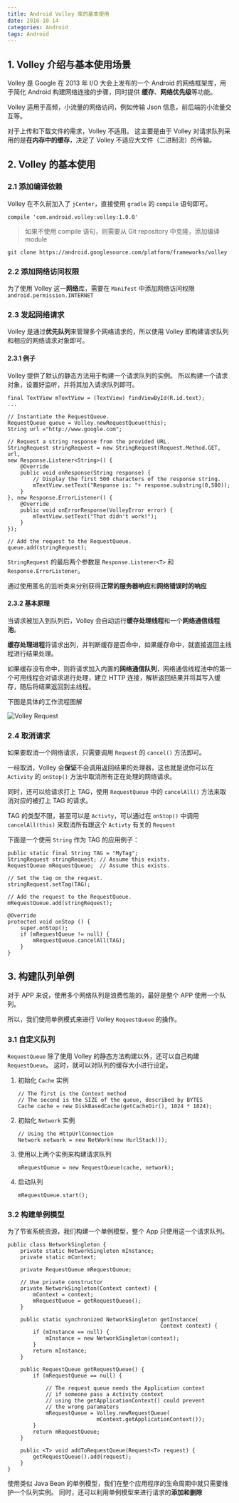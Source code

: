 ```yaml
---
title: Android Volley 库的基本使用
date: 2016-10-14
categories: Android
tags: Android
---
```


## 1. Volley 介绍与基本使用场景

Volley 是 Google 在 2013 年 I/O 大会上发布的一个 Android 的网络框架库，用于简化 Android 构建网络连接的步骤，同时提供 **缓存**、**网络优先级**等功能。

Volley 适用于高频，小流量的网络访问，例如传输 Json 信息，前后端的小流量交互等。

对于上传和下载文件的需求，Volley 不适用。
这主要是由于 Volley 对请求队列采用的是**在内存中的缓存**，决定了 Volley 不适应大文件（二进制流）的传输。


<!-- more -->

## 2. Volley 的基本使用

### 2.1 添加编译依赖

Volley 在不久前加入了 `jCenter`，直接使用 `gradle` 的 `compile` 语句即可。

```
compile 'com.android.volley:volley:1.0.0'
```

> 如果不使用 compile 语句，则需要从 Git repository 中克隆，添加编译 module

```
git clone https://android.googlesource.com/platform/frameworks/volley
```

### 2.2 添加网络访问权限

为了使用 Volley 这一**网络**库，需要在 `Manifest` 中添加网络访问权限 `android.permission.INTERNET`

### 2.3 发起网络请求

Volley 是通过**优先队列**来管理多个网络请求的，所以使用 Volley 即构建请求队列和相应的网络请求对象即可。

#### 2.3.1 例子

Volley 提供了默认的静态方法用于构建一个请求队列的实例。
所以构建一个请求对象，设置好监听，并将其加入请求队列即可。

```
final TextView mTextView = (TextView) findViewById(R.id.text);
...

// Instantiate the RequestQueue.
RequestQueue queue = Volley.newRequestQueue(this);
String url ="http://www.google.com";

// Request a string response from the provided URL.
StringRequest stringRequest = new StringRequest(Request.Method.GET,
url,
new Response.Listener<String>() {
    @Override
    public void onResponse(String response) {
        // Display the first 500 characters of the response string.
        mTextView.setText("Response is: "+ response.substring(0,500));
    }
}, new Response.ErrorListener() {
    @Override
    public void onErrorResponse(VolleyError error) {
        mTextView.setText("That didn't work!");
    }
});

// Add the request to the RequestQueue.
queue.add(stringRequest);
```

`StringRequest` 的最后两个参数是 `Response.Listener<T>` 和 `Response.ErrorListener`。

通过使用匿名的监听类来分别获得**正常的服务器响应**和**网络错误时的响应**

#### 2.3.2 基本原理

当请求被加入到队列后，Volley 会自动运行**缓存处理线程**和一个**网络通信线程池**。

**缓存处理进程**将请求出列，并判断缓存是否命中，如果缓存命中，就直接返回主线程进行结果处理。

如果缓存没有命中，则将请求加入内置的**网络通信队列**，网络通信线程池中的第一个可用线程会对请求进行处理，建立 HTTP 连接，解析返回结果并将其写入缓存，随后将结果返回到主线程。

下图是具体的工作流程图解

![Volley Request](http://i2.piimg.com/3b76b51675570a97.png)

### 2.4 取消请求

如果要取消一个网络请求，只需要调用 `Request` 的 `cancel()` 方法即可。

一经取消，Volley 会**保证**不会调用返回结果的处理器，这也就是说你可以在 `Activity` 的 `onStop()` 方法中取消所有正在处理的网络请求。

同时，还可以给请求打上 TAG，使用 `RequestQueue` 中的 `cancelAll()` 方法来取消对应的被打上 TAG 的请求。

TAG 的类型不限，甚至可以是 `Activty`，可以通过在 `onStop()` 中调用 `cancelAll(this)` 来取消所有跟这个 `Activty` 有关的 `Request`

下面是一个使用 `String` 作为 TAG 的应用例子：

```
public static final String TAG = "MyTag";
StringRequest stringRequest; // Assume this exists.
RequestQueue mRequestQueue;  // Assume this exists.

// Set the tag on the request.
stringRequest.setTag(TAG);

// Add the request to the RequestQueue.
mRequestQueue.add(stringRequest);

@Override
protected void onStop () {
    super.onStop();
    if (mRequestQueue != null) {
        mRequestQueue.cancelAll(TAG);
    }
}
```

## 3. 构建队列单例

对于 APP 来说，使用多个网络队列是浪费性能的，最好是整个 APP 使用一个队列。

所以，我们使用单例模式来进行 Volley `RequestQueue` 的操作。

### 3.1 自定义队列

`RequestQueue` 除了使用 Volley 的静态方法构建以外，还可以自己构建 `RequestQueue`。
这时，就可以对队列的缓存大小进行设定。

1. 初始化 `Cache` 实例

    ```
    // The first is the Context method
    // The second is the SIZE of the queue, described by BYTES
    Cache cache = new DiskBasedCache(getCacheDir(), 1024 * 1024);
    ```

2. 初始化 `Network` 实例

    ```
    // Using the HttpUrlConnection
    Network network = new NetWork(new HurlStack());
    ```

3. 使用以上两个实例来构建请求队列

    ```
    mRequestQueue = new RequestQueue(cache, network);
    ```

4. 启动队列

    ```
    mRequestQueue.start();
    ```

### 3.2 构建单例模型

为了节省系统资源，我们构建一个单例模型，整个 App 只使用这一个请求队列。

```
public class NetworkSingleton {
    private static NetworkSingleton mInstance;
    private static mContext;

    private RequestQueue mRequestQueue;

    // Use private constructor
    private NetworkSingleton(Context context) {
        mContext = context;
        mRequestQueue = getRequestQueue();
    }

    public static synchronized NetworkSingleton getInstance(
                                                Context context) {
        if (mInstance == null) {
            mInstance = new NetworkSingleton(context);
        }
        return mInstance;
    }

    public RequestQueue getRequestQueue() {
        if (mRequestQueue == null) {

            // The request queue needs the Application context
            // if someone pass a Activity context
            // using the getApplicationContext() could prevent
            // the wrong paramaters
            mRequestQueue = Volley.newRequestQueue(
                            mContext.getApplicationContext());
        }
        return mRequestQueue;
    }

    public <T> void addToRequestQueue(Request<T> request) {
        getRequestQueue().add(request);
    }
}
```

使用类似 Java Bean 的单例模型，我们在整个应用程序的生命周期中就只需要维护一个队列实例。
同时，还可以利用单例模型来进行请求的**添加和删除**
